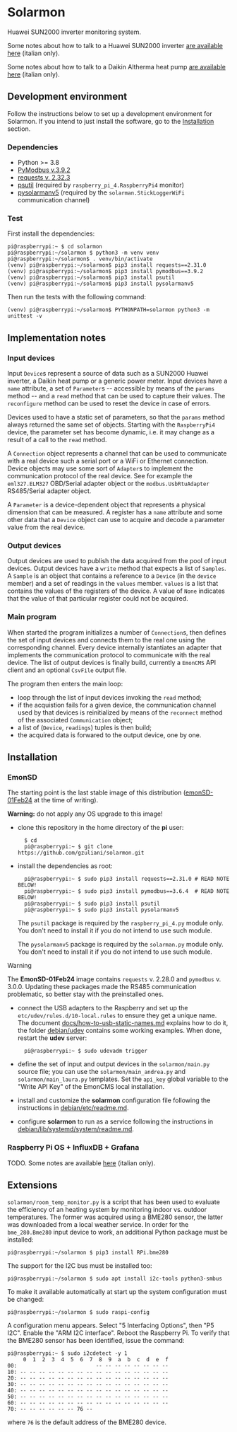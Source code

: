 # Solarmon

Huawei SUN2000 inverter monitoring system.

Some notes about how to talk to a Huawei SUN2000 inverter [are available here](https://gzuliani.github.io/emon/huawei_sun2000.html) (italian only).

Some notes about how to talk to a Daikin Altherma heat pump [are available here](https://gzuliani.github.io/emon/daikin-altherma.html) (italian only).

## Development environment

Follow the instructions below to set up a development environment for Solarmon. If you intend to just install the software, go to the [Installation](#installation) section.

### Dependencies

* Python >= 3.8
* [PyModbus v.3.9.2](https://pymodbus.readthedocs.io/en/v3.9.2/)
* [requests v. 2.32.3](https://pypi.org/project/requests/2.32.3/)
* [psutil](https://pypi.org/project/psutil/) (required by `raspberry_pi_4.RaspberryPi4` monitor)
* [pysolarmanv5](https://github.com/jmccrohan/pysolarmanv5) (required by the `solarman.StickLoggerWiFi` communication channel)

### Test

First install the dependencies:

    pi@raspberrypi:~ $ cd solarmon
    pi@raspberrypi:~/solarmon $ python3 -m venv venv
    pi@raspberrypi:~/solarmon$ . venv/bin/activate
    (venv) pi@raspberrypi:~/solarmon$ pip3 install requests==2.31.0
    (venv) pi@raspberrypi:~/solarmon$ pip3 install pymodbus==3.9.2
    (venv) pi@raspberrypi:~/solarmon$ pip3 install psutil
    (venv) pi@raspberrypi:~/solarmon$ pip3 install pysolarmanv5

Then run the tests with the following command:

    (venv) pi@raspberrypi:~/solarmon$ PYTHONPATH=solarmon python3 -m unittest -v

## Implementation notes

### Input devices

Input `Device`s represent a source of data such as a SUN2000 Huawei inverter, a Daikin heat pump or a generic power meter. Input devices have a `name` attribute, a set of `Parameter`s -- accessible by means of the `params` method -- and a `read` method that can be used to capture their values. The `reconfigure` method can be used to reset the device in case of errors.

Devices used to have a static set of parameters, so that the `params` method always returned the same set of objects. Starting with the `RaspberryPi4` device, the parameter set has become dynamic, i.e. it may change as a result of a call to the `read` method.

A `Connection` object represents a channel that can be used to communicate with a real device such a serial port or a WiFi or Ethernet connection. Device objects may use some sort of `Adapter`s to implement the communication protocol of the real device. See for example the `eml327.ELM327` OBD/Serial adapter object or the `modbus.UsbRtuAdapter` RS485/Serial adapter object.

A `Parameter` is a device-dependent object that represents a physical dimension that can be measured. A register has a `name` attribute and some other data that a `Device` object can use to acquire and decode a parameter value from the real device.

### Output devices

Output devices are used to publish the data acquired from the pool of input devices. Output devices have a `write` method that expects a list of `Samples`. A `Sample` is an object that contains a reference to a `Device` (in the `device` member) and a set of readings in the `values` member. `values` is a list that contains the values of the registers of the device. A value of `None` indicates that the value of that particular register could not be acquired.

### Main program

When started the program initializes a number of `Connection`s, then defines the set of input devices and connects them to the real one using the corresponding channel. Every device internally istantiates an adapter that implements the communication protocol to communicate with the real device. The list of output devices is finally build, currently a `EmonCMS` API client and an optional `CsvFile` output file.

The program then enters the main loop:

* loop through the list of input devices invoking the `read` method;
* if the acquistion fails for a given device, the communication channel used by that devices is reinitialized by means of the `reconnect` method of the associated `Communication` object;
* a list of (`Device`, `readings`) tuples is then build;
* the acquired data is forwared to the output device, one by one.

## Installation

### EmonSD

The starting point is the last stable image of this distribution ([emonSD-01Feb24](https://docs.openenergymonitor.org/emonsd/download.html) at the time of writing).

**Warning:** do not apply any OS upgrade to this image!

* clone this repository in the home directory of the **pi** user:

        $ cd
        pi@raspberrypi:~ $ git clone https://github.com/gzuliani/solarmon.git

* install the dependencies as root:

        pi@raspberrypi:~ $ sudo pip3 install requests==2.31.0 # READ NOTE BELOW!
        pi@raspberrypi:~ $ sudo pip3 install pymodbus==3.6.4  # READ NOTE BELOW!
        pi@raspberrypi:~ $ sudo pip3 install psutil
        pi@raspberrypi:~ $ sudo pip3 install pysolarmanv5

  The `psutil` package is required by the `raspberry_pi_4.py` module only. You don't need to install it if you do not intend to use such module.

  The `pysolarmanv5` package is required by the `solarman.py` module only. You don't need to install it if you do not intend to use such module.

> [!WARNING]
> The **EmonSD-01Feb24** image contains `requests` v. 2.28.0 and `pymodbus` v. 3.0.0. Updating these packages made the RS485 communication problematic, so better stay with the preinstalled ones.

* connect the USB adapters to the Raspberry and set up the `etc/udev/rules.d/10-local.rules` to ensure they get a unique name. The document [docs/how-to-usb-static-names.md](https://github.com/gzuliani/solarmon/blob/main/docs/how-to-usb-static-names.md) explains how to do it, the folder [debian/udev](https://github.com/gzuliani/solarmon/tree/main/debian/udev) contains some working examples. When done, restart the **udev** server:

        pi@raspberrypi:~ $ sudo udevadm trigger

* define the set of input and output devices in the `solarmon/main.py` source file; you can use the `solarmon/main_andrea.py` and `solarmon/main_laura.py` templates. Set the `api_key` global variable to the "Write API Key" of the EmonCMS local installation.

* install and customize the **solarmon** configuration file following the instructions in [debian/etc/readme.md](https://github.com/gzuliani/solarmon/tree/main/debian/etc/readme.md).

* configure **solarmon** to run as a service following the instructions in [debian/lib/systemd/system/readme.md](https://github.com/gzuliani/solarmon/tree/main/debian/lib/systemd/system/readme.md).

### Raspberry Pi OS + InfluxDB + Grafana

TODO. Some notes are available [here](docs/plants/mine/README.md) (italian only).

## Extensions

`solarmon/room_temp_monitor.py` is a script that has been used to evaluate the efficiency of an heating system by monitoring indoor vs. outdoor temperatures. The former was acquired using a BME280 sensor, the latter was downloaded from a local weather service. In order for the `bme_280.Bme280` input device to work, an additional Python package must be installed:

    pi@raspberrypi:~/solarmon $ pip3 install RPi.bme280

The support for the I2C bus must be installed too:

    pi@raspberrypi:~/solarmon $ sudo apt install i2c-tools python3-smbus

To make it available automatically at start up the system configuration must be changed:

    pi@raspberrypi:~/solarmon $ sudo raspi-config

A configuration menu appears. Select "5 Interfacing Options", then "P5 I2C". Enable the "ARM I2C interface". Reboot the Raspberry Pi. To verify that the BME280 sensor has been identified, issue the command:

    pi@raspberrypi:~ $ sudo i2cdetect -y 1
         0  1  2  3  4  5  6  7  8  9  a  b  c  d  e  f
    00:                         -- -- -- -- -- -- -- -- 
    10: -- -- -- -- -- -- -- -- -- -- -- -- -- -- -- -- 
    20: -- -- -- -- -- -- -- -- -- -- -- -- -- -- -- -- 
    30: -- -- -- -- -- -- -- -- -- -- -- -- -- -- -- -- 
    40: -- -- -- -- -- -- -- -- -- -- -- -- -- -- -- -- 
    50: -- -- -- -- -- -- -- -- -- -- -- -- -- -- -- -- 
    60: -- -- -- -- -- -- -- -- -- -- -- -- -- -- -- -- 
    70: -- -- -- -- -- -- 76 --                         

where `76` is the default address of the BME280 device.
